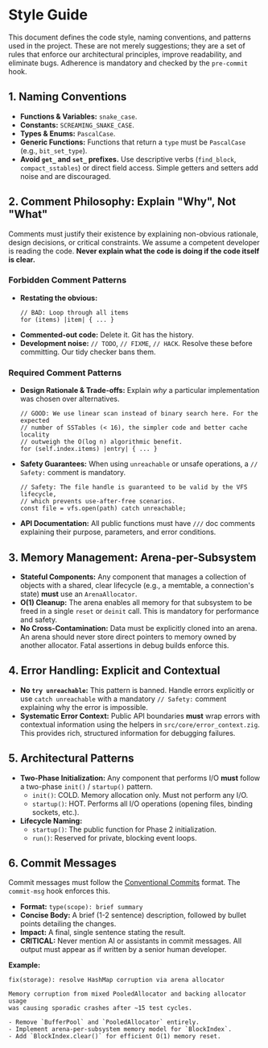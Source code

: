 # Style Guide

This document defines the code style, naming conventions, and patterns used in the project. These are not merely suggestions; they are a set of rules that enforce our architectural principles, improve readability, and eliminate bugs. Adherence is mandatory and checked by the `pre-commit` hook.

## 1. Naming Conventions

-   **Functions & Variables:** `snake_case`.
-   **Constants:** `SCREAMING_SNAKE_CASE`.
-   **Types & Enums:** `PascalCase`.
-   **Generic Functions:** Functions that return a `type` must be `PascalCase` (e.g., `bit_set_type`).
-   **Avoid `get_` and `set_` prefixes.** Use descriptive verbs (`find_block`, `compact_sstables`) or direct field access. Simple getters and setters add noise and are discouraged.

## 2. Comment Philosophy: Explain "Why", Not "What"

Comments must justify their existence by explaining non-obvious rationale, design decisions, or critical constraints. We assume a competent developer is reading the code. **Never explain what the code is doing if the code itself is clear.**

### Forbidden Comment Patterns

-   **Restating the obvious:**
    ```zig
    // BAD: Loop through all items
    for (items) |item| { ... }
    ```
-   **Commented-out code:** Delete it. Git has the history.
-   **Development noise:** `// TODO`, `// FIXME`, `// HACK`. Resolve these before committing. Our tidy checker bans them.

### Required Comment Patterns

-   **Design Rationale & Trade-offs:** Explain *why* a particular implementation was chosen over alternatives.
    ```zig
    // GOOD: We use linear scan instead of binary search here. For the expected
    // number of SSTables (< 16), the simpler code and better cache locality
    // outweigh the O(log n) algorithmic benefit.
    for (self.index.items) |entry| { ... }
    ```
-   **Safety Guarantees:** When using `unreachable` or unsafe operations, a `// Safety:` comment is mandatory.
    ```zig
    // Safety: The file handle is guaranteed to be valid by the VFS lifecycle,
    // which prevents use-after-free scenarios.
    const file = vfs.open(path) catch unreachable;
    ```
-   **API Documentation:** All public functions must have `///` doc comments explaining their purpose, parameters, and error conditions.

## 3. Memory Management: Arena-per-Subsystem

-   **Stateful Components:** Any component that manages a collection of objects with a shared, clear lifecycle (e.g., a memtable, a connection's state) **must** use an `ArenaAllocator`.
-   **O(1) Cleanup:** The arena enables all memory for that subsystem to be freed in a single `reset` or `deinit` call. This is mandatory for performance and safety.
-   **No Cross-Contamination:** Data must be explicitly cloned into an arena. An arena should never store direct pointers to memory owned by another allocator. Fatal assertions in debug builds enforce this.

## 4. Error Handling: Explicit and Contextual

-   **No `try unreachable`:** This pattern is banned. Handle errors explicitly or use `catch unreachable` with a mandatory `// Safety:` comment explaining why the error is impossible.
-   **Systematic Error Context:** Public API boundaries **must** wrap errors with contextual information using the helpers in `src/core/error_context.zig`. This provides rich, structured information for debugging failures.

## 5. Architectural Patterns

-   **Two-Phase Initialization:** Any component that performs I/O **must** follow a two-phase `init()` / `startup()` pattern.
    -   `init()`: COLD. Memory allocation only. Must not perform any I/O.
    -   `startup()`: HOT. Performs all I/O operations (opening files, binding sockets, etc.).
-   **Lifecycle Naming:**
    -   `startup()`: The public function for Phase 2 initialization.
    -   `run()`: Reserved for private, blocking event loops.

## 6. Commit Messages

Commit messages must follow the [Conventional Commits](https://www.conventionalcommits.org/) format. The `commit-msg` hook enforces this.

-   **Format:** `type(scope): brief summary`
-   **Concise Body:** A brief (1-2 sentence) description, followed by bullet points detailing the changes.
-   **Impact:** A final, single sentence stating the result.
-   **CRITICAL:** Never mention AI or assistants in commit messages. All output must appear as if written by a senior human developer.

**Example:**
```
fix(storage): resolve HashMap corruption via arena allocator

Memory corruption from mixed PooledAllocator and backing allocator usage
was causing sporadic crashes after ~15 test cycles.

- Remove `BufferPool` and `PooledAllocator` entirely.
- Implement arena-per-subsystem memory model for `BlockIndex`.
- Add `BlockIndex.clear()` for efficient O(1) memory reset.
```

